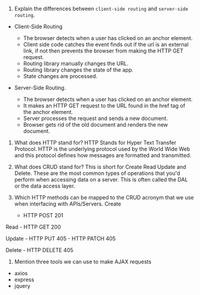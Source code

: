 1.  Explain the differences between `client-side routing` and `server-side routing`.

- Client-Side Routing
    - The browser detects when a user has clicked on an anchor element.
    - Client side code catches the event finds out if the url is an external link, if not then prevents the browser from making the HTTP GET request.
    - Routing library manually changes the URL.
    - Routing library changes the state of the app.
    - State changes are processed.

-  Server-Side Routing.
    - The browser detects when a user has clicked on an anchor element.
    - It makes an HTTP GET request to the URL found in the href tag of the anchor element.
    - Server processes the request and sends a new document.
    - Browser gets rid of the old document and renders the new document.

1.  What does HTTP stand for?
HTTP Stands for Hyper Text Transfer Protocol. HTTP is the underlying protocol used by the World Wide Web and this protocol defines how messages are formatted and transmitted.

1.  What does CRUD stand for?
This is short for Create Read Update and Delete. These are the most common types of operations that you'd perform when accessing data on a server. This is often called the DAL or the data access layer.

1.  Which HTTP methods can be mapped to the CRUD acronym that we use when interfacing with APIs/Servers.
Create
    - HTTP POST 201

Read
    - HTTP GET 200

Update 
    - HTTP PUT 405
    - HTTP PATCH 405

Delete
    - HTTP DELETE 405


1.  Mention three tools we can use to make AJAX requests
- axios
- express
- jquery
